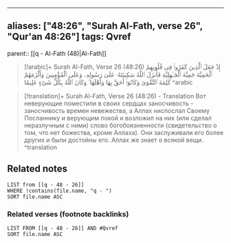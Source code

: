 
---
aliases: ["48:26", "Surah Al-Fath, verse 26", "Qur'an 48:26"]
tags: Qvref
---

parent:: [[q - Al-Fath (48)|Al-Fath]]

> [!arabic]+ Surah Al-Fath, Verse 26 (48:26)
> <span class="quran-arabic">إِذْ جَعَلَ ٱلَّذِينَ كَفَرُوا۟ فِى قُلُوبِهِمُ ٱلْحَمِيَّةَ حَمِيَّةَ ٱلْجَـٰهِلِيَّةِ فَأَنزَلَ ٱللَّهُ سَكِينَتَهُۥ عَلَىٰ رَسُولِهِۦ وَعَلَى ٱلْمُؤْمِنِينَ وَأَلْزَمَهُمْ كَلِمَةَ ٱلتَّقْوَىٰ وَكَانُوٓا۟ أَحَقَّ بِهَا وَأَهْلَهَا ۚ وَكَانَ ٱللَّهُ بِكُلِّ شَىْءٍ عَلِيمًا</span>
^arabic

> [!translation]+ Surah Al-Fath, Verse 26 (48:26) - Translation
> Вот неверующие поместили в своих сердцах заносчивость - заносчивость времен невежества, а Аллах ниспослал Своему Посланнику и верующим покой и возложил на них (или сделал неразлучным с ними) слово богобоязненности (свидетельство о том, что нет божества, кроме Аллаха). Они заслуживали его более других и были достойны его. Аллах же знает о всякой вещи.
^translation



## Related notes
```dataview
LIST from [[q - 48 - 26]]
WHERE !contains(file.name, "q - ")
SORT file.name ASC
```

### Related verses (footnote backlinks)
```dataview
LIST FROM [[q - 48 - 26]] AND #Qvref
SORT file.name ASC
```

